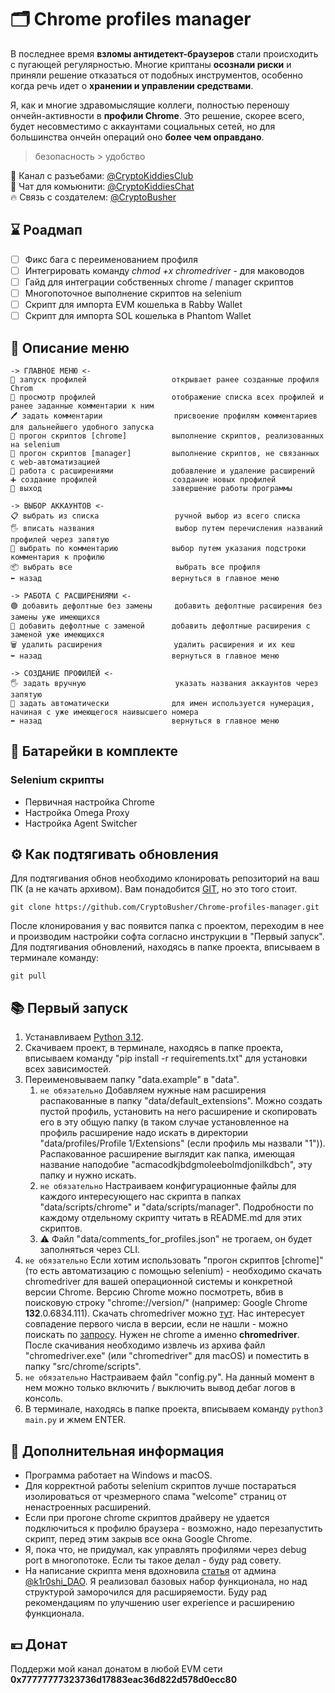 # 🗂️ Chrome profiles manager

В последнее время **взломы антидетект-браузеров** стали происходить с пугающей регулярностью. Многие криптаны **осознали риски** и приняли решение отказаться от подобных инструментов, особенно когда речь идет о **хранении и управлении средствами**.

Я, как и многие здравомыслящие коллеги, полностью переношу ончейн-активности в **профили Chrome**.
Это решение, скорее всего, будет несовместимо с аккаунтами социальных сетей, но для большинства ончейн операций оно **более чем оправдано**.  

> безопасность > удобство

🚀 Канал с разъебами: [@CryptoKiddiesClub](https://t.me/CryptoKiddiesClub)  
💬 Чат для комьюнити: [@CryptoKiddiesChat](https://t.me/CryptoKiddiesChat)  
🔥 Связь с создателем: [@CryptoBusher](https://t.me/CryptoBusher)


## ⌛ Роадмап
- [ ] Фикс бага с переименованием профиля
- [ ] Интегрировать команду _chmod +x chromedriver_ - для маководов
- [ ] Гайд для интеграции собственных chrome / manager скриптов
- [ ] Многопоточное выполнение скриптов на selenium
- [ ] Скрипт для импорта EVM кошелька в Rabby Wallet
- [ ] Скрипт для импорта SOL кошелька в Phantom Wallet

## 🎯 **Описание меню**

    -> ГЛАВНОЕ МЕНЮ <-
    🚀 запуск профилей                   открывает ранее созданные профиля Chrom
    📖 просмотр профилей                 отображение списка всех профилей и ранее заданные комментарии к ним
    🖊 задать комментарии                присвоение профилям комментариев для дальнейшего удобного запуска
    🤖 прогон скриптов [chrome]          выполнение скриптов, реализованных на selenium
    🤖 прогон скриптов [manager]         выполнение скриптов, не связанных с web-автоматизацией
    🧩 работа с расширениями             добавление и удаление расширений
    ➕ создание профилей                 создание новых профилей
    🚪 выход                             завершение работы программы

    -> ВЫБОР АККАУНТОВ <-
    📋 выбрать из списка                 ручной выбор из всего списка
    🖐 вписать названия                  выбор путем перечисления названий профилей через запятую
    📒 выбрать по комментарию            выбор путем указания подстроки комментария к профилю
    📦 выбрать все                       выбрать все профиля
    ⬅️ назад                             вернуться в главное меню

    -> РАБОТА С РАСШИРЕНИЯМИ <-
    🟢 добавить дефолтные без замены     добавить дефолтные расширения без замены уже имеющихся
    🔴 добавить дефолтные с заменой      добавить дефолтные расширения с заменой уже имеющихся
    🗑 удалить расширения                удалить расширения и их кеш
    ⬅️ назад                             вернуться в главное меню

    -> СОЗДАНИЕ ПРОФИЛЕЙ <-
    🖐 задать вручную                    указать названия аккаунтов через запятую
    🤖 задать автоматически              для имен используется нумерация, начиная с уже имеющегося наивысшего номера
    ⬅️ назад                             вернуться в главное меню

## 🔋 Батарейки в комплекте
### Selenium скрипты
- Первичная настройка Chrome
- Настройка Omega Proxy
- Настройка Agent Switcher

## ⚙️ Как подтягивать обновления
Для подтягивания обнов необходимо клонировать репозиторий на ваш ПК (а не качать архивом). Вам понадобится [GIT](https://git-scm.com/), но это того стоит.
```
git clone https://github.com/CryptoBusher/Chrome-profiles-manager.git
```

После клонирования у вас появится папка с проектом, переходим в нее и производим настройки софта согласно инструкции в "Первый запуск". Для подтягивания обновлений, находясь в папке проекта, вписываем в терминале команду:
```
git pull
```

## 📚 Первый запуск
1. Устанавливаем [Python 3.12](https://www.python.org/downloads/).
2. Скачиваем проект, в терминале, находясь в папке проекта, вписываем команду "pip install -r requirements.txt" для установки всех зависимостей.
3. Переименовываем папку "data.example" в "data".
   1. ```не обязательно``` Добавляем нужные нам расширения распакованные в папку "data/default_extensions". Можно создать пустой профиль, установить на него расширение и скопировать его в эту общую папку (в таком случае установленное на профиль расширение надо искать в директории "data/profiles/Profile 1/Extensions" (если профиль мы назвали "1")). Распакованное расширение выглядит как папка, имеющая название наподобие "acmacodkjbdgmoleebolmdjonilkdbch", эту папку и нужно искать.
   2. ```не обязательно``` Настраиваем конфигурационные файлы для каждого интересующего нас скрипта в папках "data/scripts/chrome" и "data/scripts/manager". Подробности по каждому отдельному скрипту читать в README.md для этих скриптов.
   3. ⚠️ Файл "data/comments_for_profiles.json" не трогаем, он будет заполняться через CLI.
4. ```не обязательно``` Если хотим использовать "прогон скриптов [chrome]" (то есть автоматизацию с помощью selenium) - необходимо скачать chromedriver для вашей операционной системы и конкретной версии Chrome. Версию Chrome можно посмотреть, вбив в поисковую строку "chrome://version/" (например: Google Chrome	**132**.0.6834.111). Скачать chromedriver можно [тут](https://googlechromelabs.github.io/chrome-for-testing/). Нас интересует совпадение первого числа в версии, если не нашли - можно поискать по [запросу](https://googlechromelabs.github.io/chrome-for-testing/known-good-versions-with-downloads.json). Нужен не chrome а именно **chromedriver**. После скачивания необходимо извлечь из архива файл "chromedriver.exe" (или "chromedriver" для macOS) и поместить в папку "src/chrome/scripts". 
5. ```не обязательно``` Настраиваем файл "config.py". На данный момент в нем можно только включить / выключить вывод дебаг логов в консоль.
6. В терминале, находясь в папке проекта, вписываем команду ```python3 main.py``` и жмем ENTER.

## 🌵 Дополнительная информация
- Программа работает на Windows и macOS.
- Для корректной работы selenium скриптов лучше постараться изолироваться от чрезмерного спама "welcome" страниц от ненастроенных расширений.
- Если при прогоне chrome скриптов драйверу не удается подключиться к профилю браузера - возможно, надо перезапустить скрипт, перед этим закрыв все окна Google Chrome.
- Я, пока что, не придумал, как управлять профилями через debug port в многопотоке. Если ты такое делал - буду рад совету.
- На написание скрипта меня вдохновила [статья](https://teletype.in/@trupimnepout) от админа [@k1r0shi_DAO](https://t.me/k1r0shi_DAO). Я реализовал базовых набор функционала, но над структурой заморочился для расширяемости. Буду рад рекомендациям по улучшению user experience и расширению функционала.

## 💴 Донат
Поддержи мой канал донатом в любой EVM сети
<b>0x77777777323736d17883eac36d822d578d0ecc80</b>




